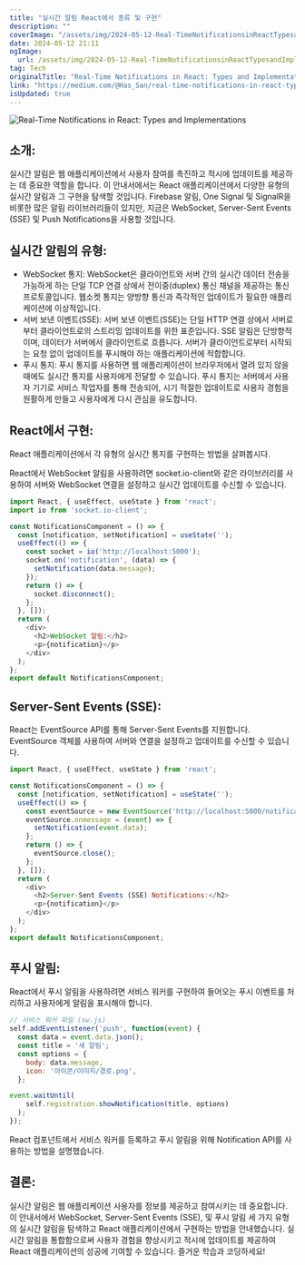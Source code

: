 ```yaml
---
title: "실시간 알림 React에서 종류 및 구현"
description: ""
coverImage: "/assets/img/2024-05-12-Real-TimeNotificationsinReactTypesandImplementations_0.png"
date: 2024-05-12 21:11
ogImage: 
  url: /assets/img/2024-05-12-Real-TimeNotificationsinReactTypesandImplementations_0.png
tag: Tech
originalTitle: "Real-Time Notifications in React: Types and Implementations"
link: "https://medium.com/@Has_San/real-time-notifications-in-react-types-and-implementations-ff720739bf6f"
isUpdated: true
---
```





![Real-Time Notifications in React: Types and Implementations](/assets/img/2024-05-12-Real-TimeNotificationsinReactTypesandImplementations_0.png)

## 소개:

실시간 알림은 웹 애플리케이션에서 사용자 참여를 촉진하고 적시에 업데이트를 제공하는 데 중요한 역할을 합니다. 이 안내서에서는 React 애플리케이션에서 다양한 유형의 실시간 알림과 그 구현을 탐색할 것입니다. Firebase 알림, One Signal 및 SignalR을 비롯한 많은 알림 라이브러리들이 있지만, 지금은 WebSocket, Server-Sent Events (SSE) 및 Push Notifications을 사용할 것입니다.

## 실시간 알림의 유형:



- WebSocket 통지: WebSocket은 클라이언트와 서버 간의 실시간 데이터 전송을 가능하게 하는 단일 TCP 연결 상에서 전이중(duplex) 통신 채널을 제공하는 통신 프로토콜입니다. 웹소켓 통지는 양방향 통신과 즉각적인 업데이트가 필요한 애플리케이션에 이상적입니다.
- 서버 보낸 이벤트(SSE): 서버 보낸 이벤트(SSE)는 단일 HTTP 연결 상에서 서버로부터 클라이언트로의 스트리밍 업데이트를 위한 표준입니다. SSE 알림은 단방향적이며, 데이터가 서버에서 클라이언트로 흐릅니다. 서버가 클라이언트로부터 시작되는 요청 없이 업데이트를 푸시해야 하는 애플리케이션에 적합합니다.
- 푸시 통지: 푸시 통지를 사용하면 웹 애플리케이션이 브라우저에서 열려 있지 않을 때에도 실시간 통지를 사용자에게 전달할 수 있습니다. 푸시 통지는 서버에서 사용자 기기로 서비스 작업자를 통해 전송되어, 시기 적절한 업데이트로 사용자 경험을 원활하게 만들고 사용자에게 다시 관심을 유도합니다.

## React에서 구현:

React 애플리케이션에서 각 유형의 실시간 통지를 구현하는 방법을 살펴봅시다.



React에서 WebSocket 알림을 사용하려면 socket.io-client와 같은 라이브러리를 사용하여 서버와 WebSocket 연결을 설정하고 실시간 업데이트를 수신할 수 있습니다.

```js
import React, { useEffect, useState } from 'react';
import io from 'socket.io-client';

const NotificationsComponent = () => {
  const [notification, setNotification] = useState('');
  useEffect(() => {
    const socket = io('http://localhost:5000');
    socket.on('notification', (data) => {
      setNotification(data.message);
    });
    return () => {
      socket.disconnect();
    };
  }, []);
  return (
    <div>
      <h2>WebSocket 알림:</h2>
      <p>{notification}</p>
    </div>
  );
};
export default NotificationsComponent;
```

## Server-Sent Events (SSE):

React는 EventSource API를 통해 Server-Sent Events를 지원합니다. EventSource 객체를 사용하여 서버와 연결을 설정하고 업데이트를 수신할 수 있습니다.



```js
import React, { useEffect, useState } from 'react';

const NotificationsComponent = () => {
  const [notification, setNotification] = useState('');
  useEffect(() => {
    const eventSource = new EventSource('http://localhost:5000/notifications');
    eventSource.onmessage = (event) => {
      setNotification(event.data);
    };
    return () => {
      eventSource.close();
    };
  }, []);
  return (
    <div>
      <h2>Server-Sent Events (SSE) Notifications:</h2>
      <p>{notification}</p>
    </div>
  );
};
export default NotificationsComponent;
```

## 푸시 알림:

React에서 푸시 알림을 사용하려면 서비스 워커를 구현하여 들어오는 푸시 이벤트를 처리하고 사용자에게 알림을 표시해야 합니다.

```js
// 서비스 워커 파일 (sw.js)
self.addEventListener('push', function(event) {
  const data = event.data.json();
  const title = '새 알림';
  const options = {
    body: data.message,
    icon: '아이콘/이미지/경로.png',
  };

event.waitUntil(
    self.registration.showNotification(title, options)
  );
});
```



React 컴포넌트에서 서비스 워커를 등록하고 푸시 알림을 위해 Notification API를 사용하는 방법을 설명했습니다.

## 결론:

실시간 알림은 웹 애플리케이션 사용자를 정보를 제공하고 참여시키는 데 중요합니다. 이 안내서에서 WebSocket, Server-Sent Events (SSE), 및 푸시 알림 세 가지 유형의 실시간 알림을 탐색하고 React 애플리케이션에서 구현하는 방법을 안내했습니다. 실시간 알림을 통합함으로써 사용자 경험을 향상시키고 적시에 업데이트를 제공하여 React 애플리케이션의 성공에 기여할 수 있습니다. 즐거운 학습과 코딩하세요!